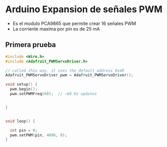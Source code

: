 # Arduino Expansion de señales PWM

* Es el modulo PCA9865 que permite crear 16 señales PWM
* La corriente maxima por pin es de 25 mA

## Primera prueba
```c++
#include <Wire.h>
#include <Adafruit_PWMServoDriver.h>

// called this way, it uses the default address 0x40
Adafruit_PWMServoDriver pwm = Adafruit_PWMServoDriver();

void setup() {
  pwm.begin();
  pwm.setPWMFreq(60);  // ~60 Hz updates


}


void loop() {

  int pin = 0;
  pwm.setPWM(pin, 4096, 0);
}

```
